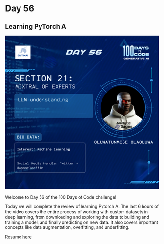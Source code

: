 # Day 56

## Learning PyTorch A

![100 days of code Day 56](../../Images/Day56.png)

Welcome to Day 56 of the 100 Days of Code challenge!


Today we will complete the review of learning Pytorch A. The last 6 hours of the video covers the entire process of working with custom datasets in deep learning, from downloading and exploring the data to building and training a model, and finally predicting on new data. It also covers important concepts like data augmentation, overfitting, and underfitting.

Resume [here](https://www.youtube.com/watch?v=Z_ikDlimN6A&t=66514s)

